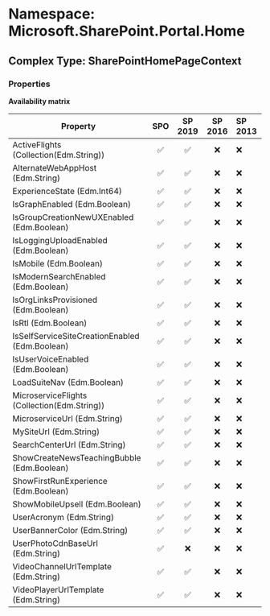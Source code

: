 # Namespace: Microsoft.SharePoint.Portal.Home

## Complex Type: SharePointHomePageContext

### Properties

**Availability matrix**

Property | SPO | SP 2019 | SP 2016 | SP 2013
----------|:---:|:-------:|:-------:|:-------
ActiveFlights (Collection(Edm.String)) | ✅ | ✅ | ❌ | ❌
AlternateWebAppHost (Edm.String) | ✅ | ✅ | ❌ | ❌
ExperienceState (Edm.Int64) | ✅ | ✅ | ❌ | ❌
IsGraphEnabled (Edm.Boolean) | ✅ | ✅ | ❌ | ❌
IsGroupCreationNewUXEnabled (Edm.Boolean) | ✅ | ✅ | ❌ | ❌
IsLoggingUploadEnabled (Edm.Boolean) | ✅ | ✅ | ❌ | ❌
IsMobile (Edm.Boolean) | ✅ | ✅ | ❌ | ❌
IsModernSearchEnabled (Edm.Boolean) | ✅ | ✅ | ❌ | ❌
IsOrgLinksProvisioned (Edm.Boolean) | ✅ | ✅ | ❌ | ❌
IsRtl (Edm.Boolean) | ✅ | ✅ | ❌ | ❌
IsSelfServiceSiteCreationEnabled (Edm.Boolean) | ✅ | ✅ | ❌ | ❌
IsUserVoiceEnabled (Edm.Boolean) | ✅ | ✅ | ❌ | ❌
LoadSuiteNav (Edm.Boolean) | ✅ | ✅ | ❌ | ❌
MicroserviceFlights (Collection(Edm.String)) | ✅ | ✅ | ❌ | ❌
MicroserviceUrl (Edm.String) | ✅ | ✅ | ❌ | ❌
MySiteUrl (Edm.String) | ✅ | ✅ | ❌ | ❌
SearchCenterUrl (Edm.String) | ✅ | ✅ | ❌ | ❌
ShowCreateNewsTeachingBubble (Edm.Boolean) | ✅ | ✅ | ❌ | ❌
ShowFirstRunExperience (Edm.Boolean) | ✅ | ✅ | ❌ | ❌
ShowMobileUpsell (Edm.Boolean) | ✅ | ✅ | ❌ | ❌
UserAcronym (Edm.String) | ✅ | ✅ | ❌ | ❌
UserBannerColor (Edm.String) | ✅ | ✅ | ❌ | ❌
UserPhotoCdnBaseUrl (Edm.String) | ✅ | ❌ | ❌ | ❌
VideoChannelUrlTemplate (Edm.String) | ✅ | ✅ | ❌ | ❌
VideoPlayerUrlTemplate (Edm.String) | ✅ | ✅ | ❌ | ❌
